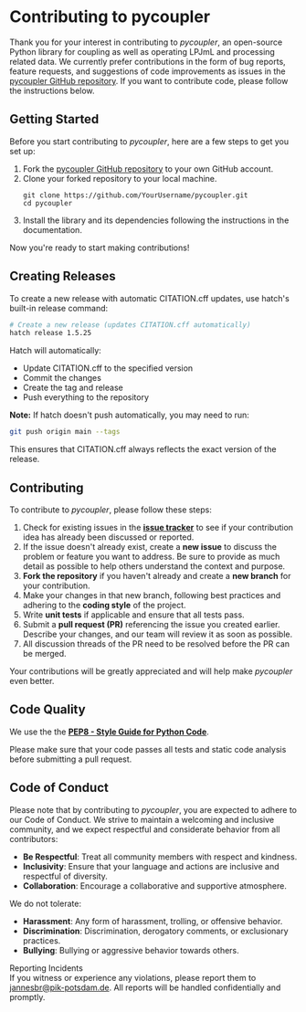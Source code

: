 # Contributing to pycoupler

Thank you for your interest in contributing to *pycoupler*, an open-source
Python library for coupling as well as operating LPJmL and processing related
data.
We currently prefer contributions in the form of bug reports, feature requests,
and suggestions of code improvements as issues in the
[pycoupler GitHub repository](https://github.com/PIK-LPJmL/pycoupler/issues).
If you want to contribute code, please follow the instructions below.


## Getting Started

Before you start contributing to *pycoupler*, here are a few steps to get you
set up:

1. Fork the [pycoupler GitHub repository](https://github.com/PIK-LPJmL/pycoupler)
to your own GitHub account.
2. Clone your forked repository to your local machine.
   ```shell
   git clone https://github.com/YourUsername/pycoupler.git
   cd pycoupler
   ```
3. Install the library and its dependencies following the instructions in the
documentation.

Now you're ready to start making contributions!

## Creating Releases

To create a new release with automatic CITATION.cff updates, use hatch's built-in release command:

```bash
# Create a new release (updates CITATION.cff automatically)
hatch release 1.5.25
```

Hatch will automatically:
- Update CITATION.cff to the specified version
- Commit the changes
- Create the tag and release
- Push everything to the repository

**Note:** If hatch doesn't push automatically, you may need to run:
```bash
git push origin main --tags
```

This ensures that CITATION.cff always reflects the exact version of the release.

## Contributing

To contribute to *pycoupler*, please follow these steps:

1. Check for existing issues in the
[**issue tracker**](https://github.com/PIK-LPJmL/pycoupler/issues) to see if
your contribution idea has already been discussed or reported.
2. If the issue doesn't already exist, create a **new issue** to discuss the
problem or feature you want to address. Be sure to provide as much detail as
possible to help others understand the context and purpose.
3. **Fork the repository** if you haven't already and create a **new branch**
for your contribution.
4. Make your changes in that new branch, following best practices and
adhering to the **coding style** of the project.
5. Write **unit tests** if applicable and ensure that all tests pass.
6. Submit a **pull request (PR)** referencing the issue you created earlier.
Describe your changes, and our team will review it as soon as possible.
7. All discussion threads of the PR need to be resolved before the PR can be merged.

Your contributions will be greatly appreciated and will help make *pycoupler*
even better.

## Code Quality
We use the the
[**PEP8 - Style Guide for Python Code**](https://peps.python.org/pep-0008/).

Please make sure that your code passes all tests and static code analysis before
submitting a pull request.

## Code of Conduct

Please note that by contributing to *pycoupler*, you are expected to adhere to
our Code of Conduct. We strive to maintain a welcoming and inclusive community,
and we expect respectful and considerate behavior from all contributors:
* **Be Respectful**: Treat all community members with respect and kindness.
* **Inclusivity**: Ensure that your language and actions are inclusive and
respectful of diversity.
* **Collaboration**: Encourage a collaborative and supportive atmosphere.

We do not tolerate:
* **Harassment**: Any form of harassment, trolling, or offensive behavior.
* **Discrimination**: Discrimination, derogatory comments, or exclusionary
practices.
* **Bullying**: Bullying or aggressive behavior towards others.

Reporting Incidents  
If you witness or experience any violations, please report them to
[jannesbr@pik-potsdam.de](mailto:jannesbr@pik-potsdam.de).
All reports will be handled confidentially and promptly.
